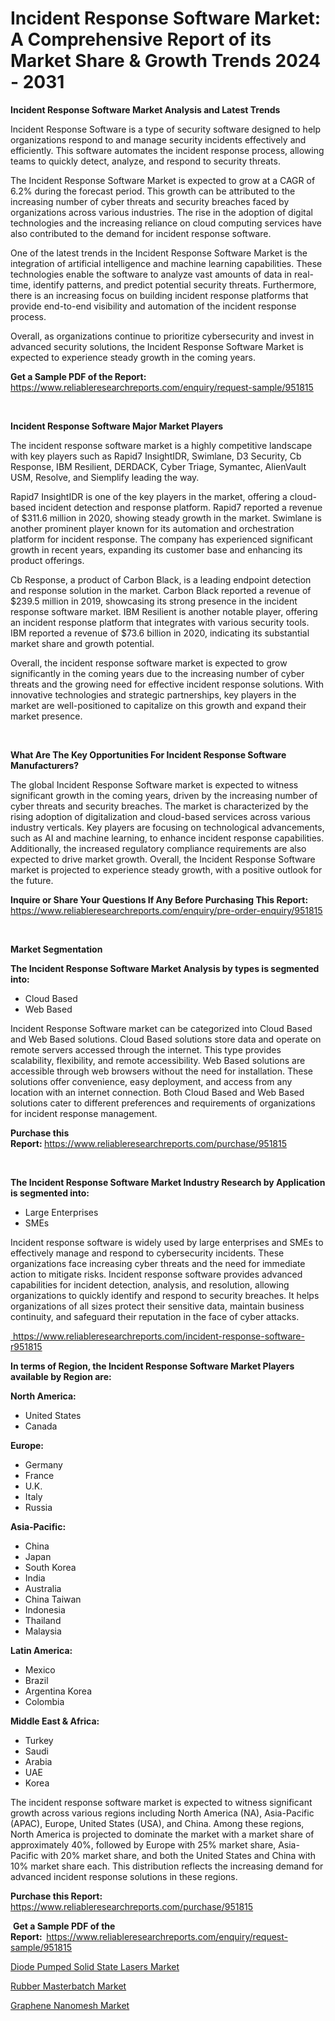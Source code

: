 <p><h1>Incident Response Software Market: A Comprehensive Report of its Market Share & Growth Trends 2024 - 2031</h1></p><p><strong>Incident Response Software Market Analysis and Latest Trends</strong></p>
<p><p>Incident Response Software is a type of security software designed to help organizations respond to and manage security incidents effectively and efficiently. This software automates the incident response process, allowing teams to quickly detect, analyze, and respond to security threats.</p><p>The Incident Response Software Market is expected to grow at a CAGR of 6.2% during the forecast period. This growth can be attributed to the increasing number of cyber threats and security breaches faced by organizations across various industries. The rise in the adoption of digital technologies and the increasing reliance on cloud computing services have also contributed to the demand for incident response software.</p><p>One of the latest trends in the Incident Response Software Market is the integration of artificial intelligence and machine learning capabilities. These technologies enable the software to analyze vast amounts of data in real-time, identify patterns, and predict potential security threats. Furthermore, there is an increasing focus on building incident response platforms that provide end-to-end visibility and automation of the incident response process.</p><p>Overall, as organizations continue to prioritize cybersecurity and invest in advanced security solutions, the Incident Response Software Market is expected to experience steady growth in the coming years.</p></p>
<p><strong>Get a Sample PDF of the Report:&nbsp;</strong> <a href="https://www.reliableresearchreports.com/enquiry/request-sample/951815">https://www.reliableresearchreports.com/enquiry/request-sample/951815</a></p>
<p>&nbsp;</p>
<p><strong>Incident Response Software Major Market Players</strong></p>
<p><p>The incident response software market is a highly competitive landscape with key players such as Rapid7 InsightIDR, Swimlane, D3 Security, Cb Response, IBM Resilient, DERDACK, Cyber Triage, Symantec, AlienVault USM, Resolve, and Siemplify leading the way. </p><p>Rapid7 InsightIDR is one of the key players in the market, offering a cloud-based incident detection and response platform. Rapid7 reported a revenue of $311.6 million in 2020, showing steady growth in the market. Swimlane is another prominent player known for its automation and orchestration platform for incident response. The company has experienced significant growth in recent years, expanding its customer base and enhancing its product offerings.</p><p>Cb Response, a product of Carbon Black, is a leading endpoint detection and response solution in the market. Carbon Black reported a revenue of $239.5 million in 2019, showcasing its strong presence in the incident response software market. IBM Resilient is another notable player, offering an incident response platform that integrates with various security tools. IBM reported a revenue of $73.6 billion in 2020, indicating its substantial market share and growth potential.</p><p>Overall, the incident response software market is expected to grow significantly in the coming years due to the increasing number of cyber threats and the growing need for effective incident response solutions. With innovative technologies and strategic partnerships, key players in the market are well-positioned to capitalize on this growth and expand their market presence.</p></p>
<p>&nbsp;</p>
<p><strong>What Are The Key Opportunities For Incident Response Software Manufacturers?</strong></p>
<p><p>The global Incident Response Software market is expected to witness significant growth in the coming years, driven by the increasing number of cyber threats and security breaches. The market is characterized by the rising adoption of digitalization and cloud-based services across various industry verticals. Key players are focusing on technological advancements, such as AI and machine learning, to enhance incident response capabilities. Additionally, the increased regulatory compliance requirements are also expected to drive market growth. Overall, the Incident Response Software market is projected to experience steady growth, with a positive outlook for the future.</p></p>
<p><strong>Inquire or Share Your Questions If Any Before Purchasing This Report:</strong> <a href="https://www.reliableresearchreports.com/enquiry/pre-order-enquiry/951815">https://www.reliableresearchreports.com/enquiry/pre-order-enquiry/951815</a></p>
<p>&nbsp;</p>
<p><strong>Market Segmentation</strong></p>
<p><strong>The Incident Response Software Market Analysis by types is segmented into:</strong></p>
<p><ul><li>Cloud Based</li><li>Web Based</li></ul></p>
<p><p>Incident Response Software market can be categorized into Cloud Based and Web Based solutions. Cloud Based solutions store data and operate on remote servers accessed through the internet. This type provides scalability, flexibility, and remote accessibility. Web Based solutions are accessible through web browsers without the need for installation. These solutions offer convenience, easy deployment, and access from any location with an internet connection. Both Cloud Based and Web Based solutions cater to different preferences and requirements of organizations for incident response management.</p></p>
<p><strong>Purchase this Report:&nbsp;</strong><a href="https://www.reliableresearchreports.com/purchase/951815">https://www.reliableresearchreports.com/purchase/951815</a></p>
<p>&nbsp;</p>
<p><strong>The Incident Response Software Market Industry Research by Application is segmented into:</strong></p>
<p><ul><li>Large Enterprises</li><li>SMEs</li></ul></p>
<p><p>Incident response software is widely used by large enterprises and SMEs to effectively manage and respond to cybersecurity incidents. These organizations face increasing cyber threats and the need for immediate action to mitigate risks. Incident response software provides advanced capabilities for incident detection, analysis, and resolution, allowing organizations to quickly identify and respond to security breaches. It helps organizations of all sizes protect their sensitive data, maintain business continuity, and safeguard their reputation in the face of cyber attacks.</p></p>
<p><a href="https://www.reliableresearchreports.com/incident-response-software-r951815">&nbsp;https://www.reliableresearchreports.com/incident-response-software-r951815</a></p>
<p><strong>In terms of Region, the Incident Response Software Market Players available by Region are:</strong></p>
<p>
    <p> <strong> North America: </strong>
        <ul>
            <li>United States</li>
            <li>Canada</li>
        </ul>
        </p> 
    <p> <strong> Europe: </strong>
        <ul>
            <li>Germany</li>
            <li>France</li>
            <li>U.K.</li>
            <li>Italy</li>
            <li>Russia</li>
        </ul>
        </p> 
    <p> <strong> Asia-Pacific: </strong>
        <ul>
            <li>China</li>
            <li>Japan</li>
            <li>South Korea</li>
            <li>India</li>
            <li>Australia</li>
            <li>China Taiwan</li>
            <li>Indonesia</li>
            <li>Thailand</li>
            <li>Malaysia</li>
        </ul>
        </p> 
    <p> <strong> Latin America: </strong>
        <ul>
            <li>Mexico</li>
            <li>Brazil</li>
            <li>Argentina Korea</li>
            <li>Colombia</li>
        </ul>
        </p> 
    <p> <strong> Middle East & Africa: </strong>
        <ul>
            <li>Turkey</li>
            <li>Saudi</li>
            <li>Arabia</li>
            <li>UAE</li>
            <li>Korea</li>
        </ul>
    </p>
    </p>
<p><p>The incident response software market is expected to witness significant growth across various regions including North America (NA), Asia-Pacific (APAC), Europe, United States (USA), and China. Among these regions, North America is projected to dominate the market with a market share of approximately 40%, followed by Europe with 25% market share, Asia-Pacific with 20% market share, and both the United States and China with 10% market share each. This distribution reflects the increasing demand for advanced incident response solutions in these regions.</p></p>
<p><strong>Purchase this Report: </strong><a href="https://www.reliableresearchreports.com/purchase/951815">https://www.reliableresearchreports.com/purchase/951815</a></p>
<p>&nbsp;<strong>Get a Sample PDF of the Report:&nbsp;&nbsp;</strong><a href="https://www.reliableresearchreports.com/enquiry/request-sample/951815">https://www.reliableresearchreports.com/enquiry/request-sample/951815</a></p>
<p><strong></strong></p>
<p><p><a href="https://www.linkedin.com/pulse/diode-pumped-solid-state-lasers-market-size-cagr-trends-cuiye?trackingId=joDVbOmuB%2FcXVHXKrAElog%3D%3D">Diode Pumped Solid State Lasers Market</a></p><p><a href="https://www.linkedin.com/pulse/rubber-masterbatch-market-size-share-global-analysis-report-yvcye?trackingId=ZExgYqbB%2Fz8Z45eHfj55Pg%3D%3D">Rubber Masterbatch Market</a></p><p><a href="https://www.linkedin.com/pulse/graphene-nanomesh-market-centers-aspects-growth-share-a3vze?trackingId=KR6FYXhfOeLyWGWQQXVm6A%3D%3D">Graphene Nanomesh Market</a></p></p>